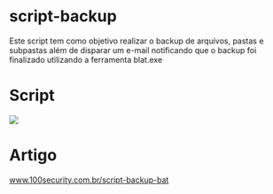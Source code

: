 # script-backup
Este script tem como objetivo realizar o backup de arquivos, pastas e subpastas além de disparar um e-mail notificando que o backup foi finalizado utilizando a ferramenta blat.exe

# Script
![](https://www.100security.com.br/images/script-backup-bat-02.jpg)

# Artigo
www.100security.com.br/script-backup-bat

